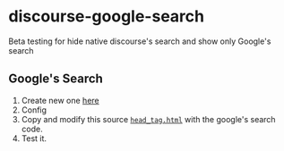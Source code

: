 # discourse-google-search
Beta testing for hide native discourse's search and show only Google's search

## Google's Search

1. Create new one [here](https://cse.google.com/cse/)
2. Config
3. Copy and modify this source [`head_tag.html`](https://github.com/SidVal/discourse-google-search/blob/main/common/head_tag.html) with the google's search code.
4. Test it.
